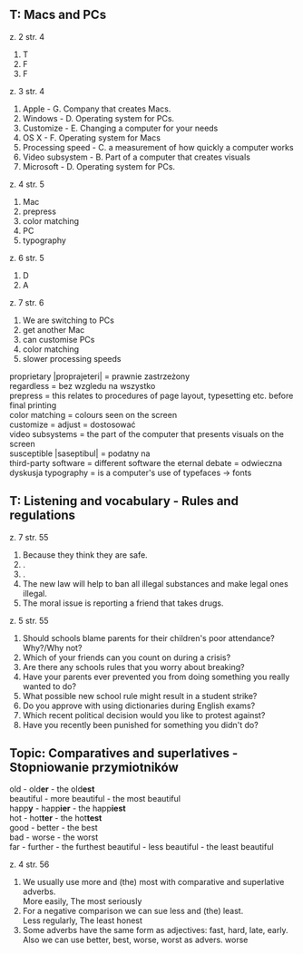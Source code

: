 ## T: Macs and PCs
z. 2 str. 4
1. T
2. F
3. F

z. 3 str. 4
1. Apple - G.  Company that creates Macs.
2. Windows - D. Operating system for PCs.
3. Customize - E. Changing a computer for your needs
4. OS X - F. Operating system for Macs
5. Processing speed - C. a measurement of how quickly a computer works
6. Video subsystem - B. Part of a computer that creates visuals
7. Microsoft - D. Operating system for PCs.

z. 4 str. 5
1. Mac
2. prepress
3. color matching
4. PC
5. typography

z. 6 str. 5
1. D 
2. A

z. 7 str. 6
1. We are switching to PCs
2. get another Mac
3. can customise PCs
4. color matching
5. slower processing speeds

proprietary |proprajeteri| = prawnie zastrzeżony  
regardless = bez wzgledu na wszystko  
prepress = this relates to procedures of page layout, typesetting etc. before final printing  
color matching = colours seen on the screen  
customize = adjust = dostosować  
video subsystems = the part of the computer that presents visuals on the screen  
susceptible |saseptibul| = podatny na  
third-party software = different software
the eternal debate = odwieczna dyskusja
typography = is a computer's use of typefaces → fonts

## T: Listening and vocabulary - Rules and regulations
z. 7 str. 55
1. Because they think they are safe.
2. .
3. .
4. The new law will help to ban all illegal substances and make legal ones illegal.
5. The moral issue is reporting a friend that takes drugs.

z. 5 str. 55
1. Should schools blame parents for their children's poor attendance? Why?/Why not?
2. Which of your friends can you count on during a crisis?
3. Are there any schools rules that you worry about breaking?
4. Have your parents ever prevented you from doing something you really wanted to do?
5. What possible new school rule might result in a student strike?
6. Do you approve with using dictionaries during English exams?
7. Which recent political decision would you like to protest against?
8. Have you recently been punished for something you didn't do?

## Topic: Comparatives and superlatives - Stopniowanie przymiotników
old - old<b>er</b> - the old<b>est</b>  
beautiful - more beautiful - the most beautiful  
happ<b>y</b> - happ<b>ier</b> - the happ<b>iest</b>  
hot - hot<b>ter</b> - the hot<b>test</b>  
good - better - the best  
bad - worse - the worst  
far - further - the furthest
beautiful - less beautiful - the least beautiful  

z. 4 str. 56
1. We usually use more and (the) most with comparative and superlative adverbs.  
More easily, The most seriously
2. For a negative comparison we can sue less and (the) least.  
Less regularly, The least honest
3. Some adverbs have the same form as adjectives: fast, hard, late, early. Also we can use better, best, worse, worst as advers.
worse


